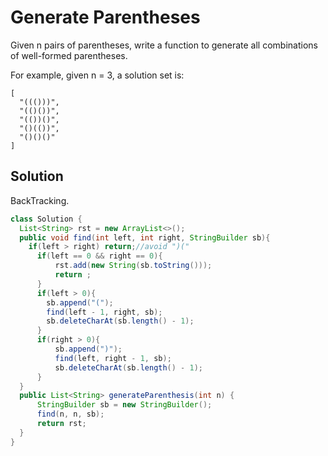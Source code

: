 # Generate Parentheses
Given n pairs of parentheses, write a function to generate all combinations of well-formed parentheses.

For example, given n = 3, a solution set is:
```
[
  "((()))",
  "(()())",
  "(())()",
  "()(())",
  "()()()"
]
```
## Solution
BackTracking.
```java
class Solution {
  List<String> rst = new ArrayList<>();
  public void find(int left, int right, StringBuilder sb){
    if(left > right) return;//avoid ")("
      if(left == 0 && right == 0){
          rst.add(new String(sb.toString()));
          return ;
      }
      if(left > 0){
        sb.append("(");
        find(left - 1, right, sb);
        sb.deleteCharAt(sb.length() - 1);
      }
      if(right > 0){
          sb.append(")");
          find(left, right - 1, sb);
          sb.deleteCharAt(sb.length() - 1);
      }
  }
  public List<String> generateParenthesis(int n) {
      StringBuilder sb = new StringBuilder();
      find(n, n, sb);
      return rst;
  }
}
```
